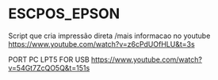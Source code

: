 # ESCPOS_EPSON
Script que cria impressão direta
/mais informacao no youtube https://www.youtube.com/watch?v=z6cPdUOfHLU&t=3s

PORT PC LPT5 FOR USB https://www.youtube.com/watch?v=54Gt7ZcQO5Q&t=151s
